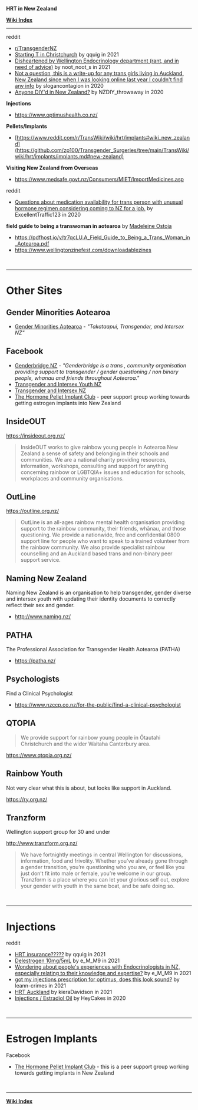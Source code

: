 **HRT in New Zealand**

**[Wiki Index](https://github.com/zp100/Transgender_Surgeries/tree/main/TransWiki/wiki/index/index.md)**

---

reddit

* [r/TransgenderNZ](https://www.reddit.com/r/TransgenderNZ)
* [Starting T in Christchurch](https://www.reddit.com/r/TransgenderNZ/comments/ptlhud/starting_t_in_christchurch/) by qquig in 2021
* [Disheartened by Wellington Endocrinology department (rant, and in need of advice)](https://www.reddit.com/r/TransgenderNZ/comments/pcilg1/disheartened_by_wellington_endocrinology/) by noot_noot_s in 2021
* [Not a question, this is a write-up for any trans girls living in Auckland, New Zealand since when I was looking online last year I couldn't find any info](https://www.reddit.com/r/AskMtFHRT/comments/f3mqh2/not_a_question_this_is_a_writeup_for_any_trans/) by slogancontagion in 2020
* [Anyone DIY'd in New Zealand?](https://www.reddit.com/r/TransDIY/comments/f4i0yc/anyone_diyd_in_new_zealand/) by NZDIY_throwaway in 2020

**Injections**

* https://www.optimushealth.co.nz/

**Pellets/Implants**

* [https://www.reddit.com/r/TransWiki/wiki/hrt/implants#wiki_new_zealand](https://github.com/zp100/Transgender_Surgeries/tree/main/TransWiki/wiki/hrt/implants/implants.md#new-zealand)

**Visiting New Zealand from Overseas**

* https://www.medsafe.govt.nz/Consumers/MIET/ImportMedicines.asp

reddit

* [Questions about medication availability for trans person with unusual hormone regimen considering coming to NZ for a job.](https://www.reddit.com/r/TransgenderNZ/comments/hrg82t/questions_about_medication_availability_for_trans/) by ExcellentTraffic123 in 2020

**field guide to being a transwoman in aotearoa** by [Madeleine Ostoja](https://madeleineostoja.com/about)

* https://pdfhost.io/v/tr7qcLU.A_Field_Guide_to_Being_a_Trans_Woman_in_Aotearoa.pdf
* https://www.wellingtonzinefest.com/downloadablezines

<br />

---

# Other Sites

## Gender Minorities Aotearoa

* [Gender Minorities Aotearoa](https://genderminorities.com/) - *"Takataapui, Transgender, and Intersex NZ"*

## Facebook

* [Genderbridge NZ](https://www.facebook.com/GenderbridgeNZ/) - *"Genderbridge is a trans , community organisation providing support to transgender / gender questioning / non binary people, whanau and friends throughout Aotearoa."*
* [Transgender and Intersex Youth NZ](https://www.facebook.com/youthNZ/)
* [Transgender and Intersex NZ](https://www.facebook.com/groups/1574586646110552)
* [The Hormone Pellet Implant Club](https://www.facebook.com/groups/611449696067613) - peer support group working towards getting estrogen implants into New Zealand

## InsideOUT

https://insideout.org.nz/

> InsideOUT works to give rainbow young people in Aotearoa New Zealand a sense of safety and belonging in their schools and communities. We are a national charity providing resources, information, workshops, consulting and support for anything concerning rainbow or LGBTQIA+ issues and education for schools, workplaces and community organisations.

## OutLine

https://outline.org.nz/

> OutLine is an all-ages rainbow mental health organisation providing support to the rainbow community, their friends, whānau, and those questioning. We provide a nationwide, free and confidential 0800 support line for people who want to speak to a trained volunteer from the rainbow community. We also provide specialist rainbow counselling and an Auckland based trans and non-binary peer support service.

## Naming New Zealand

Naming New Zealand is an organisation to help transgender, gender diverse and intersex youth with updating their identity documents to correctly reflect their sex and gender. 

* http://www.naming.nz/

## PATHA

The Professional Association for Transgender Health Aotearoa (PATHA)

* https://patha.nz/

## Psychologists

Find a Clinical Psychologist

* https://www.nzccp.co.nz/for-the-public/find-a-clinical-psychologist

## QTOPIA

> We provide support for rainbow young people in Ōtautahi Christchurch and the wider Waitaha Canterbury area. 

https://www.qtopia.org.nz/

## Rainbow Youth

Not very clear what this is about, but looks like support in Auckland.

https://ry.org.nz/

## Tranzform

Wellington support group for 30 and under

http://www.tranzform.org.nz/

> We have fortnightly meetings in central Wellington for discussions, information, food and frivolity. Whether you’ve already gone through a gender transition, you’re questioning who you are, or feel like you just don’t fit into male or female, you’re welcome in our group. Tranzform is a place where you can let your glorious self out, explore your gender with youth in the same boat, and be safe doing so.

<br />

****
# Injections

reddit

* [HRT insurance?????](https://www.reddit.com/r/TransgenderNZ/comments/pud1w7/hrt_insurance/) by qquig in 2021
* [Delestrogen 10mg/5mL](https://www.reddit.com/r/TransgenderNZ/comments/orso6z/delestrogen_10mg5ml/) by e_M_M9 in 2021
* [Wondering about people's experiences with Endocrinologists in NZ, especially relating to their knowledge and expertise?](https://www.reddit.com/r/TransgenderNZ/comments/oola5n/wondering_about_peoples_experiences_with/) by e_M_M9 in 2021
* [got my injections prescription for optimus, does this look sound?](https://www.reddit.com/r/TransgenderNZ/comments/obbc5b/got_my_injections_prescription_for_optimus_does/) by leann-crimes in 2021
* [HRT Auckland](https://www.reddit.com/r/TransgenderNZ/comments/nrrh15/hrt_auckland/) by kieraDavidson in 2021
* [Injections / Estradiol Oil](https://www.reddit.com/r/TransgenderNZ/comments/hmsz3i/injections_estradiol_oil/) by HeyCakes in 2020

<br />

****
# Estrogen Implants

Facebook

* [The Hormone Pellet Implant Club](https://www.facebook.com/groups/611449696067613) - this is a peer support group working towards getting implants in New Zealand

<br />

---

**[Wiki Index](https://github.com/zp100/Transgender_Surgeries/tree/main/TransWiki/wiki/index/index.md)**
